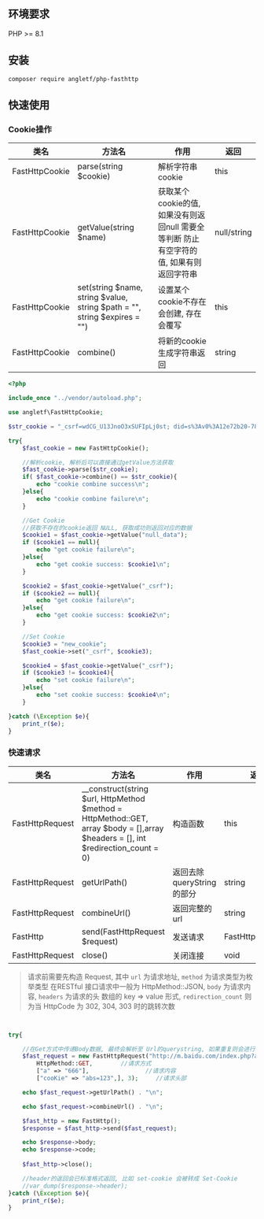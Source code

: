 ## 环境要求

PHP >= 8.1

## 安装

```shell
composer require angletf/php-fasthttp
```

## 快速使用

### Cookie操作

| 类名             | 方法名                                                                       | 作用                                                   | 返回          |
|----------------|---------------------------------------------------------------------------|------------------------------------------------------|-------------|
| FastHttpCookie | parse(string $cookie)                                                     | 解析字符串cookie                                          | this        |
| FastHttpCookie | getValue(string $name)                                                    | 获取某个cookie的值, 如果没有则返回null 需要全等判断 防止有空字符的值, 如果有则返回字符串 | null/string |
| FastHttpCookie | set(string $name, string $value, string $path = "", string $expires = "") | 设置某个cookie不存在会创建, 存在会覆写                              | this        |
| FastHttpCookie | combine() | 将新的cookie生成字符串返回                                     | string      |

```php
<?php

include_once "../vendor/autoload.php";

use angletf\FastHttpCookie;

$str_cookie = "_csrf=wdCG_U13JnoO3xSUFIpLj0st; did=s%3Av0%3A12e72b20-782b-11ed-8460-7b623f70b5d3.0Fp0NKa7oimQ9mGOz%2Fee46BjSo3Ii05lN%2BaZPjv5ncw; did_compat=s%3Av0%3A12e72b20-782b-11ed-8460-7b623f70b5d3.0Fp0NKa7oimQ9mGOz%2Fee46BjSo3Ii05lN%2BaZPjv5ncw; _gid=GA1.2.2144806362.1676015793; __hstc=168269822.f20a4d48fa563e15e28b528e71ffb897.1676091214648.1676091214648.1676091214648.1; hubspotutk=f20a4d48fa563e15e28b528e71ffb897; __hssrc=1; _ga_MHX0C3C1PT=GS1.1.1676096875.9.0.1676096875.0.0.0; _ga_494MDL3VSL=GS1.1.1676096876.9.0.1676096876.60.0.0; _ga=GA1.2.1052398381.1670636426; auth0=s%3Av1.gadzZXNzaW9ugqZoYW5kbGXEQDso88oruIuB_bZwNjuUjWkWXHpUgFTUhXacqrRJ73n4Wrcoliis0TE09rmrmJYK-dFUGuxP9mYJ2mldeay6ciOmY29va2llg6dleHBpcmVz1__JdrUAY-sp8q5vcmlnaW5hbE1heEFnZc4PcxQAqHNhbWVTaXRlpG5vbmU.zE0U%2BRaWcYoQ6AFjlKOAuKuQPBxudkqnHNn%2B1pS9CtU; auth0_compat=s%3Av1.gadzZXNzaW9ugqZoYW5kbGXEQDso88oruIuB_bZwNjuUjWkWXHpUgFTUhXacqrRJ73n4Wrcoliis0TE09rmrmJYK-dFUGuxP9mYJ2mldeay6ciOmY29va2llg6dleHBpcmVz1__JdrUAY-sp8q5vcmlnaW5hbE1heEFnZc4PcxQAqHNhbWVTaXRlpG5vbmU.zE0U%2BRaWcYoQ6AFjlKOAuKuQPBxudkqnHNn%2B1pS9CtU;";

try{
    $fast_cookie = new FastHttpCookie();

    //解析cookie, 解析后可以直接通过getValue方法获取
    $fast_cookie->parse($str_cookie);
    if( $fast_cookie->combine() == $str_cookie){
        echo "cookie combine success\n";
    }else{
        echo "cookie combine failure\n";
    }

    //Get Cookie
    //获取不存在的cookie返回 NULL, 获取成功则返回对应的数据
    $cookie1 = $fast_cookie->getValue("null_data");
    if ($cookie1 == null){
        echo "get cookie failure\n";
    }else{
        echo "get cookie success: $cookie1\n";
    }

    $cookie2 = $fast_cookie->getValue("_csrf");
    if ($cookie2 == null){
        echo "get cookie failure\n";
    }else{
        echo "get cookie success: $cookie2\n";
    }

    //Set Cookie
    $cookie3 = "new_cookie";
    $fast_cookie->set("_csrf", $cookie3);

    $cookie4 = $fast_cookie->getValue("_csrf");
    if ($cookie3 != $cookie4){
        echo "set cookie failure\n";
    }else{
        echo "set cookie success: $cookie4\n";
    }

}catch (\Exception $e){
    print_r($e);
}

```

### 快速请求

| 类名             | 方法名                                                                                                                              | 作用                   | 返回               |
|----------------|----------------------------------------------------------------------------------------------------------------------------------|----------------------|------------------|
| FastHttpRequest | __construct(string $url, HttpMethod $method = HttpMethod::GET, array $body = [],array $headers = [], int $redirection_count = 0) | 构造函数                 | this             |
| FastHttpRequest | getUrlPath()                                                                                                                     | 返回去除 queryString 的部分 | string           |
| FastHttpRequest | combineUrl()                                                                                                                     | 返回完整的url             | string           |
| FastHttp | send(FastHttpRequest $request)                                                                                                                           | 发送请求                 | FastHttpResponse |
| FastHttpRequest | close()                                                                                                                     | 关闭连接                 | void             |

> 请求前需要先构造 Request, 其中 `url` 为请求地址, `method` 为请求类型为枚举类型 在RESTful 接口请求中一般为 HttpMethod::JSON,
> `body` 为请求内容, `headers` 为请求的头 数组的 key => value 形式, `redirection_count` 则为当 HttpCode 为 302, 304, 303 时的跳转次数

```php


try{

    //在Get方式中传递Body数据, 最终会解析至 Url的querystring, 如果重复则会进行覆盖
    $fast_request = new FastHttpRequest("http://m.baidu.com/index.php?a=234&j=OK&v=&hh=8&",
        HttpMethod::GET,        //请求方式
        ["a" => "666"],                //请求内容
        ["cooKie" => "abs=123",], 3);     //请求头部

    echo $fast_request->getUrlPath() . "\n";

    echo $fast_request->combineUrl() . "\n";

    $fast_http = new FastHttp();
    $response = $fast_http->send($fast_request);

    echo $response->body;
    echo $response->code;
    
    $fast_http->close();

    //header的返回会已标准格式返回, 比如 set-cookie 会被转成 Set-Cookie
    //var_dump($response->header);
}catch (\Exception $e){
    print_r($e);
}
```